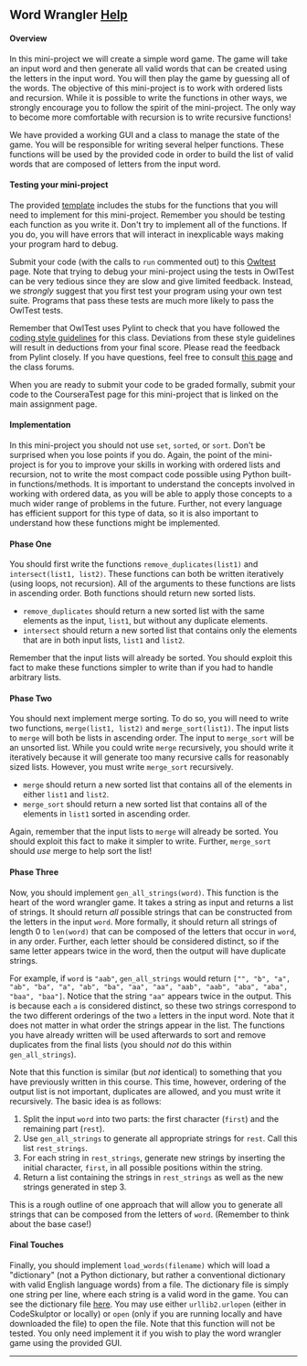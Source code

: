  <h2 class="course-page-header">
    Word Wrangler    <a class="coursera-reporter-link" title="Click here if you're experiencing technical problems or found errors in the course materials." target="_blank" href="https://class.coursera.org/principlescomputing-001/help/pages?url=https%3A%2F%2Fclass.coursera.org%2Fprinciplescomputing-001%2Fwiki%2Fview%3Fpage%3Dwrangler">
      Help
    </a>
    <a data-coursera-admin-helpwidget-link rel="help" href="https://class.coursera.org/mooc/help/pages/setup" title="Course Page Setup" style="display:none;">Learn more.</a>
</h2>


<h4>Overview</h4>
<p>
In this mini-project we will create a simple word game.  The game will take an input word and then generate all valid words that can be created using the letters in the input word.  You will then play the game by guessing all of the words.  The objective of this mini-project is to work with ordered lists and recursion.  While it is possible to write the functions in other ways, we strongly encourage you to follow the spirit of the mini-project.  The only way to become more comfortable with recursion is to write recursive functions!
</p>
<p>
We have provided a working GUI and a class to manage the state of the game.  You will be responsible for writing several helper functions.  These functions will be used by the provided code in order to build the list of valid words that are composed of letters from the input word.
</p>
<h4>Testing your mini-project</h4>
<p>
The provided <a href="http://www.codeskulptor.org/#poc_wrangler_template.py">template</a> includes the stubs for the functions that you will need to implement for this mini-project. Remember you should be testing each function as you write it.  Don't try to implement all of the functions.  If you do,  you will have errors that will interact in inexplicable ways making your program hard to debug.
</p>
<p>Submit your code (with the calls to <code>run</code> commented out) to this <a href="http://codeskulptor.appspot.com/owltest?urlTests=poc.week5_tests.py&amp;urlPylintConfig=poc.pylint_config_wrangler.py&amp;imports=%7Bpoc:(poc_wrangler_provided)%7D" target="_blank">Owltest</a> page.  Note that trying to debug your mini-project using the tests in OwlTest can be very tedious since they are slow and give limited feedback.  Instead, we <i>strongly</i> suggest that you first test your program using your own test suite.  Programs that pass these tests are much more likely to pass the OwlTest tests.
</p>
<p>
Remember that OwlTest uses Pylint to check that you have followed the <a href="view?page=style_guidelines">coding style guidelines</a> for this class. Deviations from these style guidelines will result in deductions from your final score.  Please read the feedback from Pylint closely.  If you have questions, feel free to consult <a href="view?page=pylint_errors">this page</a> and the class forums. </p>
<p>
When you are ready to submit your code to be graded formally, submit your code to the CourseraTest page for this mini-project that is linked on the main assignment page.
</p>
<h4>Implementation</h4>
In this mini-project you should not use <code>set</code>, <code>sorted</code>, or <code>sort</code>.  Don't be surprised when you lose points if you do.  Again, the point of the mini-project is for you to improve your skills in working with ordered lists and recursion, not to write the most compact code possible using Python built-in functions/methods.   It is important to understand the concepts involved in working with ordered data, as you will be able to apply those concepts to a much wider range of problems in the future.  Further, not every language has efficient support for this type of data, so it is also important to understand how these functions might be implemented. 
<h4>Phase One</h4>
You should first write the functions <code>remove_duplicates(list1)</code> and <code>intersect(list1, list2)</code>.  These functions can both be written iteratively (using loops, not recursion).  All of the arguments to these functions are lists in ascending order.  Both functions should return new sorted lists.
<ul>
<li>
<code>remove_duplicates</code> should return a new sorted list with the same elements as the input, <code>list1</code>, but without any duplicate elements.</li>
<li>
<code>intersect</code> should return a new sorted list that contains only the elements that are in both input lists, <code>list1</code> and <code>list2</code>.
</li>
</ul>
<p>
Remember that the input lists will already be sorted.  You should exploit this fact to make these functions simpler to write than if you had to handle arbitrary lists.
</p>
<h4>Phase Two</h4>
You should next implement merge sorting.  To do so, you will need to write two functions, <code>merge(list1, list2)</code> and <code>merge_sort(list1)</code>.  The input lists to <code>merge</code> will both be lists in ascending order.  The input to <code>merge_sort</code> will be an unsorted list.  While you could write <code>merge</code> recursively, you should write it iteratively because it will generate too many recursive calls for reasonably sized lists.  However, you must write <code>merge_sort</code> recursively.
<ul>
<li>
<code>merge</code> should return a new sorted list that contains all of the elements in either <code>list1</code> and <code>list2</code>.</li>
<li>
<code>merge_sort</code> should return a new sorted list that contains all of the elements in <code>list1</code> sorted in ascending order.</li>
</ul>
<p>
Again, remember that the input lists to <code>merge</code> will already be sorted.  You should exploit this fact to make it simpler to write.  Further, <code>merge_sort</code> should <em>use</em> merge to help sort the list!
</p>
<h4>Phase Three</h4>
<p>
Now, you should implement <code>gen_all_strings(word)</code>.  This function is the heart of the word wrangler game.  It takes a string as input and returns a list of strings.  It should return <em>all</em> possible strings that can be constructed from the letters in the input <code>word</code>.  More formally, it should return all strings of length 0 to <code>len(word)</code> that can be composed of the letters that occur in <code>word</code>, in any order.  Further, each letter should be considered distinct, so if the same letter appears twice in the word, then the output will have duplicate strings.
</p>
<p></p>
<p>
For example, if <code>word</code> is <code>"aab"</code>, <code>gen_all_strings</code> would return <code>["", "b", "a", "ab", "ba", "a", "ab", "ba", "aa", "aa", "aab", "aab", "aba", "aba", "baa", "baa"]</code>.  Notice that the string <code>"aa"</code> appears twice in the output.  This is because each <code>a</code> is considered distinct, so these two strings correspond to the two different orderings of the two <code>a</code> letters in the input word.  Note that it does not matter in what order the strings appear in the list.  The functions you have already written will be used afterwards to sort and remove duplicates from the final lists (you should <em>not</em> do this within <code>gen_all_strings</code>).
</p>
<p>Note that this function is similar (but <em>not</em> identical) to something that you have previously written in this course.  This time, however, ordering of the output list is not important, duplicates are allowed, and you must write it recursively.  The basic idea is as follows:
</p>
<ol>
<li>Split the input <code>word</code> into two parts:  the first character (<code>first</code>) and the remaining part (<code>rest</code>).</li>
<li>Use <code>gen_all_strings</code> to generate all appropriate strings for <code>rest</code>. Call this list <code>rest_strings</code>.</li>
<li>For each string in <code>rest_strings</code>, generate new strings by inserting the initial character, <code>first</code>, in all possible positions within the string.</li>
<li> Return a list containing the strings in <code>rest_strings</code> as well as the new strings generated in step 3.
</li>
</ol>
<p>This is a rough outline of one approach that will allow you to generate all strings that can be composed from the letters of <code>word</code>. (Remember to think about the base case!)</p>
<h4>Final Touches</h4>
Finally, you should implement <code>load_words(filename)</code> which will load a "dictionary" (not a Python dictionary, but rather a conventional dictionary with valid English language words) from a file.  The dictionary file is simply one string per line, where each string is a valid word in the game.  You can see the dictionary file <a href="http://codeskulptor-assets.commondatastorage.googleapis.com/assets_scrabble_words3.txt">here</a>.   You may use either <code>urllib2.urlopen</code> (either in CodeSkulptor or locally) or <code>open</code> (only if you are running locally and have downloaded the file) to open the file. Note that this function will not be tested.  You only need implement it if you wish to play the word wrangler game using the provided GUI.<hr>
<div>

